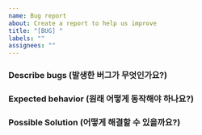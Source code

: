 ```yaml
---
name: Bug report
about: Create a report to help us improve
title: "[BUG] "
labels: ""
assignees: ""
---
```


### Describe bugs (발생한 버그가 무엇인가요?)

### Expected behavior (원래 어떻게 동작해야 하나요?)

### Possible Solution (어떻게 해결할 수 있을까요?)